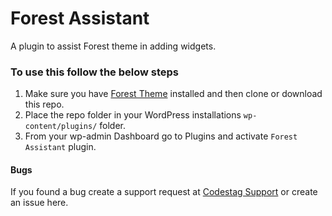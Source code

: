 # Forest Assistant
A plugin to assist Forest theme in adding widgets.

### To use this follow the below steps
 1. Make sure you have [Forest Theme](https://codestag.com/themes/forest) installed and then clone or download this repo.
 2. Place the repo folder in your WordPress installations `wp-content/plugins/` folder.
 3. From your wp-admin Dashboard go to Plugins and activate `Forest Assistant` plugin.

#### Bugs
If you found a bug create a support request at [Codestag Support](https://codestag.com/support) or create an issue here.
